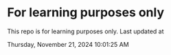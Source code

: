 # For learning purposes only
This repo is for learning purposes only.
Last updated at

Thursday, November 21, 2024 10:01:25 AM


